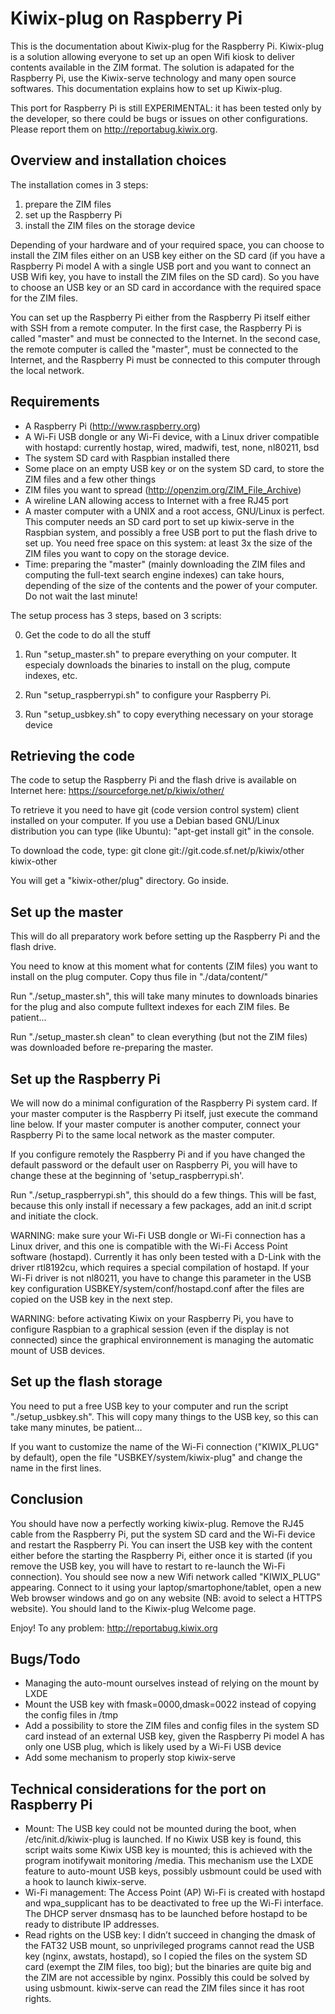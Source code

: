 # Kiwix-plug on Raspberry Pi


This is the documentation about Kiwix-plug for the Raspberry Pi.
Kiwix-plug is a solution allowing everyone to set up an open Wifi
kiosk to deliver contents available in the ZIM format. The solution
is adapated for the Raspberry Pi, use the Kiwix-serve technology and
many open source softwares. This documentation explains how to set up
Kiwix-plug.

This port for Raspberry Pi is still EXPERIMENTAL: it has been tested
only by the developer, so there could be bugs or issues on other
configurations. Please report them on http://reportabug.kiwix.org.

## Overview and installation choices

The installation comes in 3 steps:
1. prepare the ZIM files
2. set up the Raspberry Pi
3. install the ZIM files on the storage device

Depending of your hardware and of your required space, you can choose
to install the ZIM files either on an USB key either on the SD card
(if you have a Raspberry Pi model A with a single USB port and you
want to connect an USB Wifi key, you have to install the ZIM files
on the SD card). So you have to choose an USB key or an SD card in
accordance with the required space for the ZIM files.

You can set up the Raspberry Pi either from the Raspberry Pi itself
either with SSH from a remote computer. In the first case, the
Raspberry Pi is called "master" and must be connected to the Internet.
In the second case, the remote computer is called the "master", must
be connected to the Internet, and the Raspberry Pi must be connected
to this computer through the local network.

## Requirements
* A Raspberry Pi (http://www.raspberry.org)
* A Wi-Fi USB dongle or any Wi-Fi device, with a Linux driver compatible
  with hostapd: currently hostap, wired, madwifi, test, none, nl80211, bsd
* The system SD card with Raspbian installed there
* Some place on an empty USB key or on the system SD card, to store
  the ZIM files and a few other things
* ZIM files you want to spread
  (http://openzim.org/ZIM_File_Archive)
* A wireline LAN allowing access to Internet with a free RJ45 port
* A master computer with a UNIX and a root access, GNU/Linux is perfect.
  This computer needs an SD card port to set up kiwix-serve in the Raspbian
  system, and possibly a free USB port to put the flash drive to
  set up. You need free space on this system: at least 3x the size
  of the ZIM files you want to copy on the storage device.
* Time: preparing the "master" (mainly downloading the ZIM files and
  computing the full-text search engine indexes) can take hours,
  depending of the size of the contents and the power of your computer.
  Do not wait the last minute!

The setup process has 3 steps, based on 3 scripts:

0. Get the code to do all the stuff

1. Run "setup_master.sh" to prepare everything on your computer. It
  especialy downloads the binaries to install on the plug, compute
  indexes, etc.

2. Run "setup_raspberrypi.sh" to configure your Raspberry Pi.

3. Run "setup_usbkey.sh" to copy everything necessary on your
  storage device

## Retrieving the code

The code to setup the Raspberry Pi and the flash drive is available on
Internet here: https://sourceforge.net/p/kiwix/other/

To retrieve it you need to have git (code version control system)
client installed on your computer. If you use a Debian based GNU/Linux
distribution you can type (like Ubuntu): "apt-get install git"
in the console.

To download the code, type:
git clone git://git.code.sf.net/p/kiwix/other kiwix-other

You will get a "kiwix-other/plug" directory. Go inside.

## Set up the master

This will do all preparatory work before setting up the Raspberry Pi and
the flash drive.

You need to know at this moment what for contents (ZIM files) you want
to install on the plug computer. Copy thus file in "./data/content/"

Run "./setup_master.sh", this will take many minutes to downloads
binaries for the plug and also compute fulltext indexes for each ZIM
files. Be patient...

Run "./setup_master.sh clean" to clean everything (but not the ZIM
files) was downloaded before re-preparing the master.

## Set up the Raspberry Pi

We will now do a minimal configuration of the Raspberry Pi system card.
If your master computer is the Raspberry Pi itself, just execute the
command line below. If your master computer is another computer,
connect your Raspberry Pi to the same local network as the master
computer.

If you configure remotely the Raspberry Pi and if you have changed the
default password or the default user on Raspberry Pi, you will have to
change these at the beginning of 'setup_raspberrypi.sh'.

Run "./setup_raspberrypi.sh", this should do a few things. This will be
fast, because this only install if necessary a few packages, add an
init.d script and initiate the clock.

WARNING: make sure your Wi-Fi USB dongle or Wi-Fi connection has a
Linux driver, and this one is compatible with the Wi-Fi Access Point
software (hostapd). Currently it has only been tested with a D-Link
with the driver rtl8192cu, which requires a special compilation of hostapd.
If your Wi-Fi driver is not nl80211, you have to change this parameter in the
USB key configuration USBKEY/system/conf/hostapd.conf after the files are
copied on the USB key in the next step.

WARNING: before activating Kiwix on your Raspberry Pi, you have to configure
Raspbian to a graphical session (even if the display is not connected) since
the graphical environnement is managing the automatic mount of USB devices.

## Set up the flash storage

You need to put a free USB key to your computer and run the script
"./setup_usbkey.sh". This will copy many things to the USB key, so
this can take many minutes, be patient...

If you want to customize the name of the Wi-Fi connection ("KIWIX_PLUG"
by default), open the file "USBKEY/system/kiwix-plug" and change the
name in the first lines.

## Conclusion

You should have now a perfectly working kiwix-plug. Remove the RJ45
cable from the Raspberry Pi, put the system SD card and the Wi-Fi device
and restart the Raspberry Pi. You can insert the USB key with the content
either before the starting the Raspberry Pi, either once it is started
(if you remove the USB key, you will have to restart to re-launch the
Wi-Fi connection). You should see now a new Wifi network called
"KIWIX_PLUG" appearing. Connect to it using your laptop/smartophone/tablet,
open a new Web browser windows and go on any website (NB: avoid to select a
HTTPS website). You should land to the Kiwix-plug Welcome page.

Enjoy! To any problem: http://reportabug.kiwix.org

## Bugs/Todo
* Managing the auto-mount ourselves instead of relying on the mount by LXDE
* Mount the USB key with fmask=0000,dmask=0022 instead of copying the config
  files in /tmp
* Add a possibility to store the ZIM files and config files in the system SD
  card instead of an external USB key, given the Raspberry Pi model A has
  only one USB plug, which is likely used by a Wi-Fi USB device
* Add some mechanism to properly stop kiwix-serve

## Technical considerations for the port on Raspberry Pi

* Mount:
  The USB key could not be mounted during the boot, when /etc/init.d/kiwix-plug
  is launched. If no Kiwix USB key is found, this script waits some Kiwix USB
  key is mounted; this is achieved with the program inotifywait monitoring
  /media. This mechanism use the LXDE feature to auto-mount USB keys, possibly
  usbmount could be used with a hook to launch kiwix-serve.
* Wi-Fi management:
  The Access Point (AP) Wi-Fi is created with hostapd and wpa_supplicant has
  to be deactivated to free up the Wi-Fi interface. The DHCP server dnsmasq has
  to be launched before hostapd to be ready to distribute IP addresses.
* Read rights on the USB key:
  I didn’t succeed in changing the dmask of the FAT32 USB mount, so unprivileged
  programs cannot read the USB key (nginx, awstats, hostapd), so I copied the
  files on the system SD card (exempt the ZIM files, too big); but the binaries
  are quite big and the ZIM are not accessible by nginx. Possibly this could be
  solved by using usbmount. kiwix-serve can read the ZIM files since it has root
  rights.


